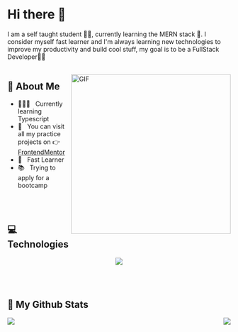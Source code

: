 # Hi there 👋

I am a self taught student :man_student:, currently learning the MERN stack :t-rex:. I consider myself fast learner and I'm always learning new technologies to improve my productivity and build cool stuff, my goal is to be a FullStack Developer:man_technologist:
<br/>
<br/>

<img align="right" alt="GIF" src="https://media4.giphy.com/media/yYSSBtDgbbRzq/giphy.gif?cid=ecf05e47huzyz9re6c2j7148wofy96u164gk7zqq49tgbjyr&rid=giphy.gif&ct=g" width="360px"/>
  
## 🧐 About Me

- 👨🏻‍💻 &nbsp; Currently learning Typescript
- 🎨 &nbsp; You can visit all my practice projects on 👉 [FrontendMentor](https://www.frontendmentor.io/profile/escarcan)
- 📝 &nbsp; Fast Learner
- 📚 &nbsp; Trying to apply for a bootcamp
<br/>
<br/>

## :computer: Technologies
<p align="center">
  <a href="https://skillicons.dev">
    <img src="https://skillicons.dev/icons?i=html,css,js,typescript,react,git,sass,tailwind,vite" />
  </a>
</p>
<br/>
<br/>

## :open_file_folder: My Github Stats
  <img align="left" src="https://github-readme-stats.vercel.app/api?username=escarcan&show_icons=true&theme=gruvbox">
  <img align="right" src="https://github-readme-stats.vercel.app/api/top-langs/?username=escarcan&layout=compact)](https://github.com/anuraghazra/github-readme-stats">
